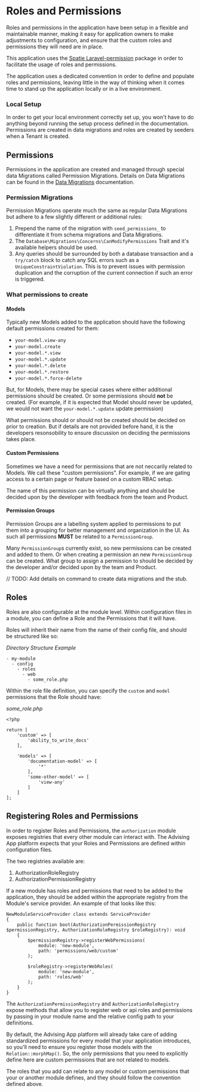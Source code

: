 # Roles and Permissions
Roles and permissions in the application have been setup in a flexible and maintainable manner, making it easy for application owners to make adjustments to configuration, and ensure that the custom roles and permissions they will need are in place.

This application uses the [Spatie Laravel-permission](https://spatie.be/docs/laravel-permission/v5/introduction) package in order to facilitate the usage of roles and permissions.

The application uses a dedicated convention in order to define and populate roles and permissions, leaving little in the way of thinking when it comes time to stand up the application locally or in a live environment.

### Local Setup
In order to get your local environment correctly set up, you won't have to do anything beyond running the setup process defined in the documentation. Permissions are created in data migrations and roles are created by seeders when a Tenant is created.

## Permissions
Permissions in the application are created and managed through special data Migrations called Permission Migrations. Details on Data Migrations can be found in the [Data Migrations](/docs/data-migrations.md) documentation.

### Permission Migrations
Permission Migrations operate much the same as regular Data Migrations but adhere to a few slightly different or additional rules:

1. Prepend the name of the migration with `seed_permissions_` to differentiate it from schema migrations and Data Migrations.
2. The `Database\Migrations\Concerns\CanModifyPermissions` Trait and it's available helpers should be used.
3. Any queries should be surrounded by both a database transaction and a `try/catch` block to catch any SQL errors such as a `UniqueConstraintViolation`. This is to prevent issues with permission duplication and the corruption of the current connection if such an error is triggered.

### What permissions to create

#### Models
Typically new Models added to the application should have the following default permissions created for them:

- `your-model.view-any`
- `your-model.create`
- `your-model.*.view`
- `your-model.*.update`
- `your-model.*.delete`
- `your-model.*.restore`
- `your-model.*.force-delete`

But, for Models, there may be special cases where either additional permissions should be created. Or some permissions should **not** be created. (For example, if it is expected that Model should never be updated, we would not want the `your-model.*.update` update permission)

What permissions should or should not be created should be decided on prior to creation. But if details are not provided before hand, it is the developers resonsobility to ensure discussion on deciding the permissions takes place.

#### Custom Permissions
Sometimes we have a need for permissions that are not neccarily related to Models. We call these "custom permissions". For example, if we are gating access to a certain page or feature based on a custom RBAC setup.

The name of this permission can be virtually anything and should be decided upon by the developer with feedback from the team and Product.

#### Permission Groups
Permission Groups are a labelling system applied to permissions to put them into a grouping for better management and organization in the UI. As such all permissions **MUST** be related to a `PermissionGroup`.

Many `PermissionGroup`s currently exist, so new permissions can be created and added to them. Or when creating a permission an new `PermissionGroup` can be created. What group to assign a permission to should be decided by the developer and/or decided upon by the team and Product.

// TODO: Add details on command to create data migrations and the stub.

## Roles
Roles are also configurable at the module level. Within configuration files in a module, you can define a Role and the Permissions that it will have.

Roles will inherit their name from the name of their config file, and should be structured like so:

*Directory Structure Example*
```
- my-module
  - config
    - roles
      - web
        - some_role.php
```

Within the role file definition, you can specify the `custom` and `model` permissions that the Role should have:

*some_role.php*
```
<?php

return [
    'custom' => [
        'ability_to_write_docs'
    ],

    'models' => [
        'documentation-model' => [
            '*'
        ],
        'some-other-model' => [
            'view-any'
        ]
    ]
];
```

## Registering Roles and Permissions
In order to register Roles and Permissions, the `authorization` module exposes registries that every other module can interact with. The Advising App platform expects that your Roles and Permissions are defined within configuration files.

The two registries available are:

1. AuthorizationRoleRegistry
2. AuthorizationPermissionRegistry

If a new module has roles and permissions that need to be added to the application, they should be added within the appropriate registry from the Module's service provider. An example of that looks like this:

```
NewModuleServiceProvider class extends ServiceProvider
{
    public function boot(AuthorizationPermissionRegistry $permissionRegistry, AuthorizationRoleRegistry $roleRegistry): void
    {
        $permissionRegistry->registerWebPermissions(
            module: 'new-module',
            path: 'permissions/web/custom'
        );

        $roleRegistry->registerWebRoles(
            module: 'new-module',
            path: 'roles/web'
        );
    }
}
```

The `AuthorizationPermissionRegistry` and `AuthorizationRoleRegistry` expose methods that allow you to register web or api roles and permissions by passing in your module name and the relative config path to your definitions.

By default, the Advising App platform will already take care of adding standardized permissions for every model that your application introduces, so you'll need to ensure you register those models with the `Relation::morphMap()`. So, the only permissions that you need to explicitly define here are custom permissions that are not related to models.

The roles that you add can relate to any model or custom permissions that your or another module defines, and they should follow the convention defined above.
